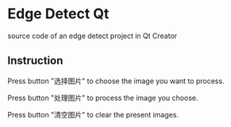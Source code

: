# Edge Detect Qt
source code of an edge detect project in Qt Creator
## Instruction
Press button "选择图片" to choose the image you want to process.

Press button "处理图片" to process the image you choose.

Press button "清空图片" to clear the present images.
